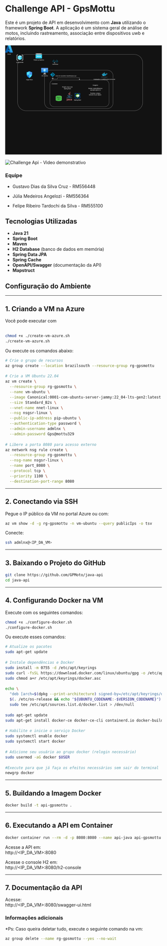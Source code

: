 # Challenge API - GpsMottu

Este é um projeto de API em desenvolvimento com **Java** utilizando o framework **Spring Boot**. 
A aplicação é um sistema geral de análise de motos, incluindo rastreamento, associação entre dispositivos uwb e relatórios.

![alt text](<assets/gps-mottu-diagrama.drawio.png>)

![Challenge Api - Vìdeo demonstrativo](https://www.youtube.com/watch?v=INf0R-hfaD0)

### Equipe


- Gustavo Dias da Silva Cruz - RM556448

- Júlia Medeiros Angelozi - RM556364

- Felipe Ribeiro Tardochi da Silva - RM555100

## Tecnologias Utilizadas

- **Java 21**
- **Spring Boot**
- **Maven**
- **H2 Database** (banco de dados em memória)
- **Spring Data JPA**
- **Spring Cache**
- **OpenAPI/Swagger** (documentação da API)
- **Mapstruct**

## Configuração do Ambiente

---

## 1. Criando a VM na Azure

Você pode executar com

```bash

chmod +x ./create-vm-azure.sh
./create-vm-azure.sh

```

Ou execute os comandos abaixo: 

```bash
# Crie o grupo de recursos
az group create --location brazilsouth --resource-group rg-gpsmottu

# Crie a VM Ubuntu 22.04
az vm create \
  --resource-group rg-gpsmottu \
  --name vm-ubuntu \
  --image Canonical:0001-com-ubuntu-server-jammy:22_04-lts-gen2:latest \
  --size Standard_B2s \
  --vnet-name nnet-linux \
  --nsg nsgsr-linux \
  --public-ip-address pip-ubuntu \
  --authentication-type password \
  --admin-username admlnx \
  --admin-password Gps@mottu329

# Libere a porta 8080 para acesso externo
az network nsg rule create \
  --resource-group rg-gpsmottu \
  --nsg-name nsgsr-linux \
  --name port_8080 \
  --protocol tcp \
  --priority 1100 \
  --destination-port-range 8080
```

---

## 2. Conectando via SSH

Pegue o IP público da VM no portal Azure ou com:

```bash
az vm show -d -g rg-gpsmottu -n vm-ubuntu --query publicIps -o tsv
```

Conecte:

```bash
ssh admlnx@<IP_DA_VM>
```

---

## 3. Baixando o Projeto do GitHub

```bash
git clone https://github.com/GPMoto/java-api
cd java-api
```

---

## 4. Configurando Docker na VM

Execute com os seguintes comandos:

```bash
chmod +x ./configure-docker.sh
./configure-docker.sh

```

Ou execute esses comandos:

```bash
# Atualize os pacotes
sudo apt-get update

# Instale dependências e Docker
sudo install -m 0755 -d /etc/apt/keyrings
sudo curl -fsSL https://download.docker.com/linux/ubuntu/gpg -o /etc/apt/keyrings/docker.asc
sudo chmod a+r /etc/apt/keyrings/docker.asc

echo \
  "deb [arch=$(dpkg --print-architecture) signed-by=/etc/apt/keyrings/docker.asc] https://download.docker.com/linux/ubuntu \
  $(. /etc/os-release && echo "${UBUNTU_CODENAME:-$VERSION_CODENAME}") stable" | \
  sudo tee /etc/apt/sources.list.d/docker.list > /dev/null

sudo apt-get update
sudo apt-get install docker-ce docker-ce-cli containerd.io docker-buildx-plugin docker-compose-plugin -y

# Habilite e inicie o serviço Docker
sudo systemctl enable docker
sudo systemctl start docker

# Adicione seu usuário ao grupo docker (relogin necessário)
sudo usermod -aG docker $USER

#Execute para que já faça os efeitos necessários sem sair do terminal
newgrp docker
```



---

## 5. Buildando a Imagem Docker

```bash
docker build -t api-gpsmottu .
```

---

## 6. Executando a API em Container

```bash
docker container run --rm -d -p 8080:8080 --name api-java api-gpsmottu
```

Acesse a API em:  
http://<IP_DA_VM>:8080

Acesse o console H2 em:  
http://<IP_DA_VM>:8080/h2-console

---

## 7. Documentação da API

Acesse:  
http://<IP_DA_VM>:8080/swagger-ui.html


### Informações adicionais

*Ps: Caso queira deletar tudo, execute o seguinte comando na vm:

```bash
az group delete --name rg-gpsmottu --yes --no-wait
```



